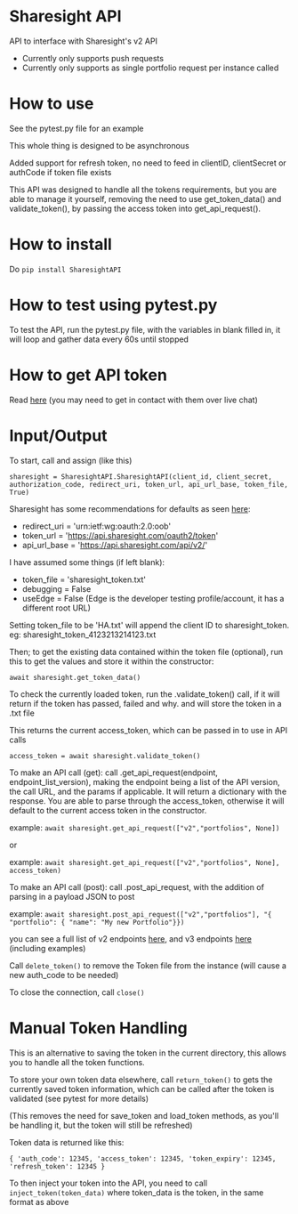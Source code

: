 # **Sharesight API** #

API to interface with Sharesight's v2 API

- Currently only supports push requests
- Currently only supports as single portfolio request per instance called

# **How to use** #
See the pytest.py file for an example

This whole thing is designed to be asynchronous 

Added support for refresh token, no need to feed in clientID, clientSecret or authCode if token file exists

This API was designed to handle all the tokens requirements, but you are able to manage it yourself, removing the need to use get_token_data() 
and validate_token(), by passing the access token into get_api_request().

# **How to install** #
Do ```pip install SharesightAPI```

# **How to test using pytest.py** #

To test the API, run the pytest.py file, with the variables in blank filled in, it will loop and gather data every 60s until stopped

# **How to get API token** #

Read [here](https://portfolio.sharesight.com/api/) (you may need to get in contact with them over live chat)

# **Input/Output** #

To start, call and assign (like this)

`sharesight = SharesightAPI.SharesightAPI(client_id, client_secret, authorization_code, redirect_uri, token_url, api_url_base, token_file, True)`

Sharesight has some recommendations for defaults as seen [here](https://portfolio.sharesight.com/api/2/authentication_flow):




+ redirect_uri = 'urn:ietf:wg:oauth:2.0:oob'
+ token_url = 'https://api.sharesight.com/oauth2/token'
+ api_url_base = 'https://api.sharesight.com/api/v2/'

I have assumed some things (if left blank):

+ token_file = 'sharesight_token.txt'
+ debugging = False
+ useEdge = False (Edge is the developer testing profile/account, it has a different root URL)

Setting token_file to be 'HA.txt' will append the client ID to sharesight_token. eg: sharesight_token_4123213214123.txt

Then; to get the existing data contained within the token file (optional), run this to get the values and store it within the constructor:

`await sharesight.get_token_data()`


To check the currently loaded token, run the .validate_token() call, if it will return if the token has passed, failed and why. and will store the token in a .txt file

This returns the current access_token, which can be passed in to use in API calls

`access_token = await sharesight.validate_token()`



To make an API call (get): call .get_api_request(endpoint, endpoint_list_version), making the endpoint being a list of the API version, the call URL, and the params if applicable. It will return a dictionary with the response. 
You are able to parse through the access_token, otherwise it will default to the current access token in the constructor. 

example: `await sharesight.get_api_request(["v2","portfolios", None])`

or

example: `await sharesight.get_api_request(["v2","portfolios", None], access_token)`

To make an API call (post): call .post_api_request, with the addition of parsing in a payload JSON to post

example: `await sharesight.post_api_request(["v2","portfolios"], "{ "portfolio": { "name": "My new Portfolio"}})`

you can see a full list of v2 endpoints [here](https://portfolio.sharesight.com/api/2/doc/index.html), and v3 endpoints [here](https://portfolio.sharesight.com/api/3/doc/index.html) (including examples)

Call `delete_token()` to remove the Token file from the instance (will cause a new auth_code to be needed)

To close the connection, call `close()`

# **Manual Token Handling** #

This is an alternative to saving the token in the current directory, this allows you to handle all the token functions.

To store your own token data elsewhere, call `return_token()` to gets the currently saved token information, which can be called after the token is validated (see pytest for more details)

(This removes the need for save_token and load_token methods, as you'll be handling it, but the token will still be refreshed)

Token data is returned like this: 

`{ 'auth_code': 12345, 'access_token': 12345, 'token_expiry': 12345, 'refresh_token': 12345 }`

To then inject your token into the API, you need to call `inject_token(token_data)` where token_data is the token, in the same format as above


